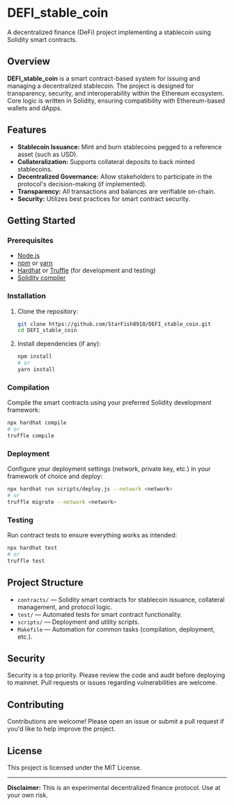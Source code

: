 # DEFI_stable_coin

A decentralized finance (DeFi) project implementing a stablecoin using Solidity smart contracts.

## Overview

**DEFI_stable_coin** is a smart contract-based system for issuing and managing a decentralized stablecoin. The project is designed for transparency, security, and interoperability within the Ethereum ecosystem. Core logic is written in Solidity, ensuring compatibility with Ethereum-based wallets and dApps.

## Features

- **Stablecoin Issuance:** Mint and burn stablecoins pegged to a reference asset (such as USD).
- **Collateralization:** Supports collateral deposits to back minted stablecoins.
- **Decentralized Governance:** Allow stakeholders to participate in the protocol's decision-making (if implemented).
- **Transparency:** All transactions and balances are verifiable on-chain.
- **Security:** Utilizes best practices for smart contract security.

## Getting Started

### Prerequisites

- [Node.js](https://nodejs.org/)
- [npm](https://www.npmjs.com/) or [yarn](https://yarnpkg.com/)
- [Hardhat](https://hardhat.org/) or [Truffle](https://www.trufflesuite.com/) (for development and testing)
- [Solidity compiler](https://soliditylang.org/)

### Installation

1. Clone the repository:

    ```bash
    git clone https://github.com/StarFish8910/DEFI_stable_coin.git
    cd DEFI_stable_coin
    ```

2. Install dependencies (if any):

    ```bash
    npm install
    # or
    yarn install
    ```

### Compilation

Compile the smart contracts using your preferred Solidity development framework:

```bash
npx hardhat compile
# or
truffle compile
```

### Deployment

Configure your deployment settings (network, private key, etc.) in your framework of choice and deploy:

```bash
npx hardhat run scripts/deploy.js --network <network>
# or
truffle migrate --network <network>
```

### Testing

Run contract tests to ensure everything works as intended:

```bash
npx hardhat test
# or
truffle test
```

## Project Structure

- `contracts/` — Solidity smart contracts for stablecoin issuance, collateral management, and protocol logic.
- `test/` — Automated tests for smart contract functionality.
- `scripts/` — Deployment and utility scripts.
- `Makefile` — Automation for common tasks (compilation, deployment, etc.).

## Security

Security is a top priority. Please review the code and audit before deploying to mainnet. Pull requests or issues regarding vulnerabilities are welcome.

## Contributing

Contributions are welcome! Please open an issue or submit a pull request if you'd like to help improve the project.

## License

This project is licensed under the MIT License.

---

**Disclaimer:** This is an experimental decentralized finance protocol. Use at your own risk.
